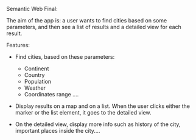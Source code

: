 Semantic Web Final: 

The aim of the app is: a user wants to find cities based on some parameters, and then see a list of results and a detailed view for each result.

Features:
  * Find cities, based on these parameters:
      - Continent
      - Country
      - Population
      - Weather
      - Coordinates range
     ....

* Display results on a map and on a list. When the user clicks either the marker or the list element, it goes to the detailed view.

* On the detailed view, display more info such as history of the city, important places inside the city....
